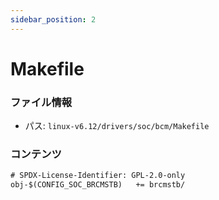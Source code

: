 ```yaml
---
sidebar_position: 2
---
```

# Makefile

### ファイル情報

- パス: `linux-v6.12/drivers/soc/bcm/Makefile`

### コンテンツ

```txt
# SPDX-License-Identifier: GPL-2.0-only
obj-$(CONFIG_SOC_BRCMSTB)	+= brcmstb/

```

